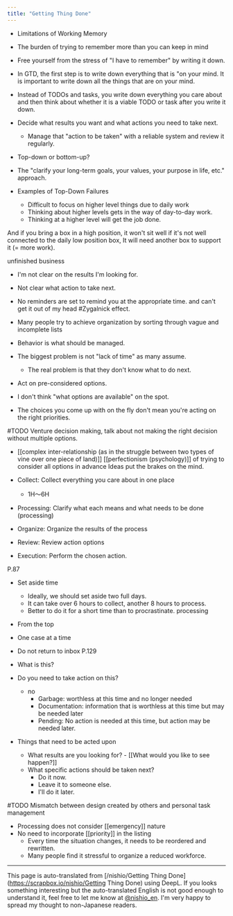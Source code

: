 ```yaml
---
title: "Getting Thing Done"
---
```


- Limitations of Working Memory
- The burden of trying to remember more than you can keep in mind
- Free yourself from the stress of "I have to remember" by writing it down.

- In GTD, the first step is to write down everything that is "on your mind. It is important to write down all the things that are on your mind.
- Instead of TODOs and tasks, you write down everything you care about and then think about whether it is a viable TODO or task after you write it down.


- Decide what results you want and what actions you need to take next.
    - Manage that "action to be taken" with a reliable system and review it regularly.

- Top-down or bottom-up?
- The "clarify your long-term goals, your values, your purpose in life, etc." approach.
- Examples of Top-Down Failures
    - Difficult to focus on higher level things due to daily work
    - Thinking about higher levels gets in the way of day-to-day work.
    - Thinking at a higher level will get the job done.

And if you bring a box in a high position, it won't sit well if it's not well connected to the daily low position box,
It will need another box to support it (= more work).

unfinished business
- I'm not clear on the results I'm looking for.
- Not clear what action to take next.
- No reminders are set to remind you at the appropriate time.
and can't get it out of my head #Zygalnick effect.

- Many people try to achieve organization by sorting through vague and incomplete lists
- Behavior is what should be managed.
- The biggest problem is not "lack of time" as many assume.
    - The real problem is that they don't know what to do next.

- Act on pre-considered options.
- I don't think "what options are available" on the spot.
- The choices you come up with on the fly don't mean you're acting on the right priorities.

#TODO Venture decision making, talk about not making the right decision without multiple options.

- [[complex inter-relationship (as in the struggle between two types of vine over one piece of land)]] [[perfectionism (psychology)]] of trying to consider all options in advance Ideas put the brakes on the mind.

- Collect: Collect everything you care about in one place
    - 1H～6H
- Processing: Clarify what each means and what needs to be done (processing)
- Organize: Organize the results of the process
- Review: Review action options
- Execution: Perform the chosen action.

P.87
- Set aside time
    - Ideally, we should set aside two full days.
    - It can take over 6 hours to collect, another 8 hours to process.
    - Better to do it for a short time than to procrastinate.
processing
- From the top
- One case at a time
- Do not return to inbox P.129

- What is this?
- Do you need to take action on this?
    - no
        - Garbage: worthless at this time and no longer needed
        - Documentation: information that is worthless at this time but may be needed later
        - Pending: No action is needed at this time, but action may be needed later.
- Things that need to be acted upon
    - What results are you looking for?
            - [[What would you like to see happen?]]
    - What specific actions should be taken next?
        - Do it now.
        - Leave it to someone else.
        - I'll do it later.


#TODO Mismatch between design created by others and personal task management

- Processing does not consider [[emergency]] nature
- No need to incorporate [[priority]] in the listing
    - Every time the situation changes, it needs to be reordered and rewritten.
    - Many people find it stressful to organize a reduced workforce.

---
This page is auto-translated from [/nishio/Getting Thing Done](https://scrapbox.io/nishio/Getting Thing Done) using DeepL. If you looks something interesting but the auto-translated English is not good enough to understand it, feel free to let me know at [@nishio_en](https://twitter.com/nishio_en). I'm very happy to spread my thought to non-Japanese readers.